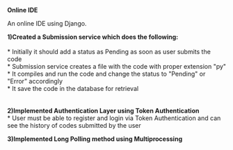 ****Online IDE****

An online IDE using Django.<br>

**1)Created a Submission service which does the following:<br>**
<br>
     * Initially it should add a status as Pending as soon as user submits the code<br>
     * Submission service creates a file with the code with proper extension "py"<br>
     * It compiles and run the code and change the status to "Pending" or "Error" accordingly<br>
     * It save the code in the database for retrieval <br>
<br>    
**2)Implemented Authentication Layer using Token Authentication<br>**
     * User must be able to register and login via Token Authentication and can see the history of codes submitted by the user<br>
 
**3)Implemented Long Polling method using Multiprocessing**
